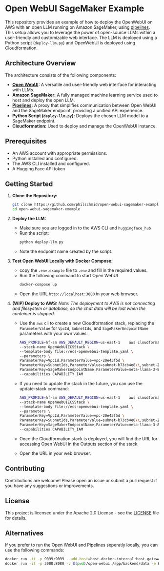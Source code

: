 # Open WebUI SageMaker Example

This repository provides an example of how to deploy the OpenWebUI on AWS with an open LLM running on Amazon SageMaker, using [pipelines](https://github.com/open-webui/pipelines). This setup allows you to leverage the power of open-source LLMs within a user-friendly and customizable web interface. The LLM is deployed using a Python script (`deploy-llm.py`) and OpenWebUI is deployed using Cloudformation.

## Architecture Overview

The architecture consists of the following components:

- **[Open WebUI](https://github.com/open-webui/open-webui):** A versatile and user-friendly web interface for interacting with LLMs.
- **Amazon SageMaker:** A fully managed machine learning service used to host and deploy the open LLM.
- **[Pipelines](https://github.com/open-webui/pipelines):** A proxy that simplifies communication between Open WebUI and the SageMaker endpoint, providing a unified API experience.
- **Python Script (`deploy-llm.py`):** Deploys the chosen LLM model to a SageMaker endpoint.
- **Cloudformation:** Used to deploy and manage the OpenWebUI instance.

## Prerequisites

- An AWS account with appropriate permissions.
- Python installed and configured.
- The AWS CLI installed and configured.
- A Hugging Face API token

## Getting Started

1. **Clone the Repository:**

   ```bash
   git clone https://github.com/philschmid/open-webui-sagemaker-example.git
   cd open-webui-sagemaker-example
   ```

2. **Deploy the LLM:**

   - Make sure you are logged in to the AWS CLI and `huggingface_hub`
   - Run the script:
     ```bash
     python deploy-llm.py
     ```
   - Note the endpoint name created by the script.

3. **Test Open WebUI Locally with Docker Compose:**

   - copy the `.env.example` file to `.env` and fill in the required values.
   - Run the following command to start Open WebUI
     ```bash
     docker-compose up
     ```
   - Open the URL `http://localhost:3000` in your web browser.

4. **(WIP) Deploy to AWS:**
   _Note: The deployment to AWS is not connecting and filesystem or database, so the chat data will be lost when the container is stopped._

   - Use the `aws` cli to create a new Cloudformation stack, replacing the `ParameterValue` for `VpcId`, `SubnetIds`, and `SageMakerEndpointName` parameters with your own values:

     ```bash
     AWS_PROFILE=hf-sm AWS_DEFAULT_REGION=us-east-1    aws cloudformation create-stack \
     --stack-name OpenWebUIECSStack \
     --template-body file://ecs-openwebui-template.yaml \
     --parameters \
     ParameterKey=VpcId,ParameterValue=vpc-20e43f5d \
     ParameterKey=SubnetIds,ParameterValue=subnet-b73cb4e8\\,subnet-2d7df24b\\,subnet-a08b1e81 \
     ParameterKey=SageMakerEndpointName,ParameterValue=meta-llama-3-8b-instruct \
     --capabilities CAPABILITY_IAM
     ```

   - If you need to update the stack in the future, you can use the update-stack command:
     ```bash
     AWS_PROFILE=hf-sm AWS_DEFAULT_REGION=us-east-1    aws cloudformation update-stack \
     --stack-name OpenWebUIECSStack \
     --template-body file://ecs-openwebui-template.yaml \
     --parameters \
     ParameterKey=VpcId,ParameterValue=vpc-20e43f5d \
     ParameterKey=SubnetIds,ParameterValue=subnet-b73cb4e8\\,subnet-2d7df24b\\,subnet-a08b1e81 \
     ParameterKey=SageMakerEndpointName,ParameterValue=meta-llama-3-8b-instruct \
     --capabilities CAPABILITY_IAM
     ```
   - Once the Cloudformation stack is deployed, you will find the URL for accessing Open WebUI in the Outputs section of the stack.
   - Open the URL in your web browser.

## Contributing

Contributions are welcome! Please open an issue or submit a pull request if you have any suggestions or improvements.

## License

This project is licensed under the Apache 2.0 License - see the [LICENSE](LICENSE) file for details.

## Alternatives

If you prefer to run the Open WebUI and Pipelines seperatly locally, you can use the following commands:

```bash
docker run -it -p 9099:9099 --add-host=host.docker.internal:host-gateway -v $(pwd)/pipelines:/app/pipelines --env-file .env ghcr.io/open-webui/pipelines:latest
docker run -it -p 3000:8080 -v $(pwd)/open-webui:/app/backend/data -e WEBUI_AUTH=False -e OPENAI_API_BASE_URL=http://host.docker.internal:9099 -e OPENAI_API_KEY=0p3n-w3bu! ghcr.io/open-webui/open-webui:main
```
